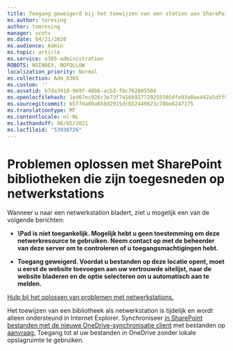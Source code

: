 ```yaml
---
title: Toegang geweigerd bij het toewijzen van een station aan SharePoint
ms.author: toresing
author: tomresing
manager: scotv
ms.date: 04/21/2020
ms.audience: Admin
ms.topic: article
ms.service: o365-administration
ROBOTS: NOINDEX, NOFOLLOW
localization_priority: Normal
ms.collection: Adm_O365
ms.custom: ''
ms.assetid: b7da3918-969f-40bb-acb3-fbc762605504
ms.openlocfilehash: 1ed67ec926c3e73f7a16b927729255505dfe93a0ae442a5dff9400afafb41d8e
ms.sourcegitcommit: b5f7da89a650d2915dc652449623c78be6247175
ms.translationtype: MT
ms.contentlocale: nl-NL
ms.lasthandoff: 08/05/2021
ms.locfileid: "53938726"
---
```

# <a name="fix-problems-with-sharepoint-libraries-mapped-to-network-drives"></a>Problemen oplossen met SharePoint bibliotheken die zijn toegesneden op netwerkstations

Wanneer u naar een netwerkstation bladert, ziet u mogelijk een van de volgende berichten:
  
- **\\Pad is niet toegankelijk. Mogelijk hebt u geen toestemming om deze netwerkresource te gebruiken. Neem contact op met de beheerder van deze server om te controleren of u toegangsmachtigingen hebt.**

- **Toegang geweigerd. Voordat u bestanden op deze locatie opent, moet u eerst de website toevoegen aan uw vertrouwde sitelijst, naar de website bladeren en de optie selecteren om u automatisch aan te melden.**

[Hulp bij het oplossen van problemen met netwerkstations.](https://docs.microsoft.com/sharepoint/support/administration/troubleshoot-mapped-network-drives)
  
Het toewijzen van een bibliotheek als netwerkstation is tijdelijk en wordt alleen ondersteund in Internet Explorer. Synchroniseer [in SharePoint bestanden met de nieuwe OneDrive-synchronisatie client](https://support.office.com/article/6de9ede8-5b6e-4503-80b2-6190f3354a88.aspx) met bestanden op [aanvraag.](https://support.office.com/article/0e6860d3-d9f3-4971-b321-7092438fb38e.aspx) Toegang tot al uw bestanden in OneDrive zonder lokale opslagruimte te gebruiken.
  